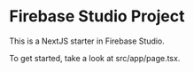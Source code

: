 # Firebase Studio Project

This is a NextJS starter in Firebase Studio.

To get started, take a look at src/app/page.tsx.
